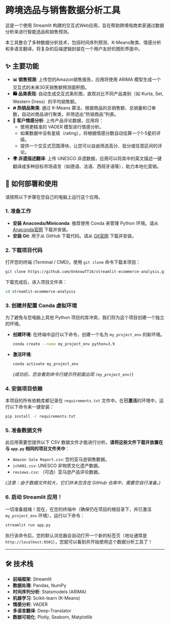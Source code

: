 # 跨境选品与销售数据分析工具

这是一个使用 Streamlit 构建的交互式Web应用，旨在帮助跨境电商卖家通过数据分析来进行智能选品和销售预测。

本工具整合了多种数据分析技术，包括时间序列预测、K-Means聚类、情感分析和多语言翻译，将复杂的后端逻辑封装在一个用户友好的图形界面中。

## ✨ 主要功能

- **📊 销售预测**: 上传您的Amazon销售报告，应用将使用 ARIMA 模型生成一个交互式的未来30天销售额预测面积图。
- **🛍️ 品类表现**: 自动生成交互式条形图，直观对比不同产品类别（如 Kurta, Set, Western Dress）的平均销售额。
- **🔥 热销品聚类**: 通过 K-Means 算法，根据商品的总销售额、总销量和订单数，自动对商品进行聚类，并筛选出“热销商品”列表。
- **💬 客户情感分析**: 上传产品评论数据，应用将：
    - 使用更精准的 VADER 模型进行情感分析。
    - 如果数据中没有星级（rating），将根据情感分数自动估算一个1-5星的评级。
    - 提供一个交互式范围滑块，让您可以自由筛选高分、低分或任意区间的评论。
- **🌍 非遗描述翻译**: 上传 UNESCO 非遗数据，应用可以将其中的英文描述一键翻译成多种目标市场语言（如德语、法语、西班牙语等），助力本地化营销。

## 🚀 如何部署和使用

请按照以下步骤在您自己的电脑上运行这个应用。

### 1. 准备工作

- **安装 Anaconda/Miniconda**: 推荐使用 Conda 来管理 Python 环境。请从 [Anaconda官网](https://www.anaconda.com/products/distribution) 下载并安装。
- **安装 Git**: 用于从 GitHub 下载代码。请从 [Git官网](https://git-scm.com/downloads) 下载并安装。

### 2. 下载项目代码

打开您的终端 (Terminal / CMD)，使用 `git clone` 命令下载本项目：
```bash
git clone https://github.com/UnknowTT16/streamlit-ecommerce-analysis.git
```
下载完成后，进入项目文件夹：
```bash
cd streamlit-ecommerce-analysis
```

### 3. 创建并配置 Conda 虚拟环境

为了避免与您电脑上其他 Python 项目的库冲突，我们将为这个项目创建一个独立的环境。

- **创建环境**: 在终端中运行以下命令，创建一个名为 `my_project_env` 的新环境。
  ```bash
  conda create --name my_project_env python=3.9
  ```
- **激活环境**:
  ```bash
  conda activate my_project_env
  ```
  *(成功后，您会看到命令行提示符前面出现 `(my_project_env)`)*

### 4. 安装项目依赖

本项目的所有依赖库都记录在 `requirements.txt` 文件中。在**已激活**的环境中，运行以下命令来一键安装：
```bash
pip install -r requirements.txt
```

### 5. 准备数据文件

此应用需要您提供以下 CSV 数据文件才能进行分析。**请将这些文件下载并放置在与 `app.py` 相同的项目文件夹中**：

- `Amazon Sale Report.csv`: 您的亚马逊销售数据。
- `ich001.csv`: UNESCO 非物质文化遗产数据。
- `reviews.csv`: （可选）亚马逊产品评论数据。

*(注意：由于数据文件较大，它们并未包含在 GitHub 仓库中，需要您自行准备。)*

### 6. 启动 Streamlit 应用！

一切准备就绪！现在，在您的终端中（确保仍在项目的根目录下，并已激活 `my_project_env` 环境），运行以下命令：

```bash
streamlit run app.py
```

执行该命令后，您的默认浏览器会自动打开一个新的标签页（地址通常是 `http://localhost:8501`），您就可以看到并开始使用这个数据分析工具了！

---

## 🛠️ 技术栈

- **前端框架**: Streamlit
- **数据处理**: Pandas, NumPy
- **时间序列分析**: Statsmodels (ARIMA)
- **机器学习**: Scikit-learn (K-Means)
- **情感分析**: VADER
- **多语言翻译**: Deep-Translator
- **数据可视化**: Plotly, Seaborn, Matplotlib
